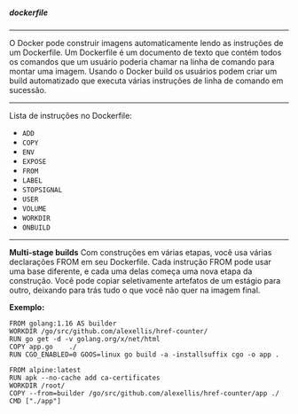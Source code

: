 
##### dockerfile
***
O Docker pode construir imagens automaticamente lendo as instruções de um Dockerfile. 
Um Dockerfile é um documento de texto que contém todos os comandos que um usuário poderia chamar na linha de comando para montar uma imagem. 
Usando o Docker build os usuários podem criar um build automatizado que executa várias instruções de linha de comando em sucessão.

***
Lista de instruções no Dockerfile:

-   `ADD`
-   `COPY`
-   `ENV`
-   `EXPOSE`
-   `FROM`
-   `LABEL`
-   `STOPSIGNAL`
-   `USER`
-   `VOLUME`
-   `WORKDIR`
-   `ONBUILD`

***
**Multi-stage builds** 
Com construções em várias etapas, você usa várias declarações FROM em seu Dockerfile. Cada instrução FROM pode usar uma base diferente, e cada uma delas começa uma nova etapa da construção. Você pode copiar seletivamente artefatos de um estágio para outro, deixando para trás tudo o que você não quer na imagem final.

**Exemplo:**

```
FROM golang:1.16 AS builder
WORKDIR /go/src/github.com/alexellis/href-counter/
RUN go get -d -v golang.org/x/net/html  
COPY app.go    ./
RUN CGO_ENABLED=0 GOOS=linux go build -a -installsuffix cgo -o app .

FROM alpine:latest  
RUN apk --no-cache add ca-certificates
WORKDIR /root/
COPY --from=builder /go/src/github.com/alexellis/href-counter/app ./
CMD ["./app"]
```


